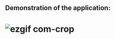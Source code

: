 ## Demonstration of the application:

# ![ezgif com-crop](https://github.com/AntonKhozyainov/OrderingMealsTestTask/assets/14625387/6568319f-f370-4a84-a446-ae407a79733e)
